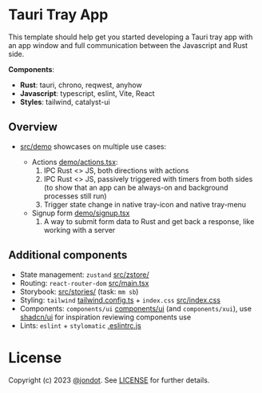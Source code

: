 # Tauri Tray App

This template should help get you started developing a Tauri tray app with an app window and full communication between the Javascript and Rust side.

**Components**:

- **Rust**: tauri, chrono, reqwest, anyhow
- **Javascript**: typescript, eslint, Vite, React
- **Styles**: tailwind, catalyst-ui

## Overview

- [src/demo](src/demo/) showcases on multiple use cases:

  - Actions [demo/actions.tsx](src/demo/actions.tsx):
    1. IPC Rust <> JS, both directions with actions
    2. IPC Rust <> JS, passively triggered with timers from both sides (to show that an app can be always-on and background processes still run)
    3. Trigger state change in native tray-icon and native tray-menu
  - Signup form [demo/signup.tsx](src/demo/form.tsx)
    1. A way to submit form data to Rust and get back a response, like working with a server

## Additional components

- State management: `zustand` [src/zstore/](src/zstore)
- Routing: `react-router-dom` [src/main.tsx](src/main.tsx)
- Storybook: [src/stories/](src/stories/) (task: `mm sb`)
- Styling: `tailwind` [tailwind.config.ts](tailwind.config.js) + `index.css` [src/index.css](src/index.css)
- Components: `components/ui` [components/ui](src/components/ui) (and `components/xui`), use [shadcn/ui](https://ui.shadcn.com/) for inspiration reviewing components use
- Lints: `eslint` + `stylomatic` [.eslintrc.js](.eslintrc.js)

# License

Copyright (c) 2023 [@jondot](http://twitter.com/jondot). See [LICENSE](LICENSE.txt) for further details.
